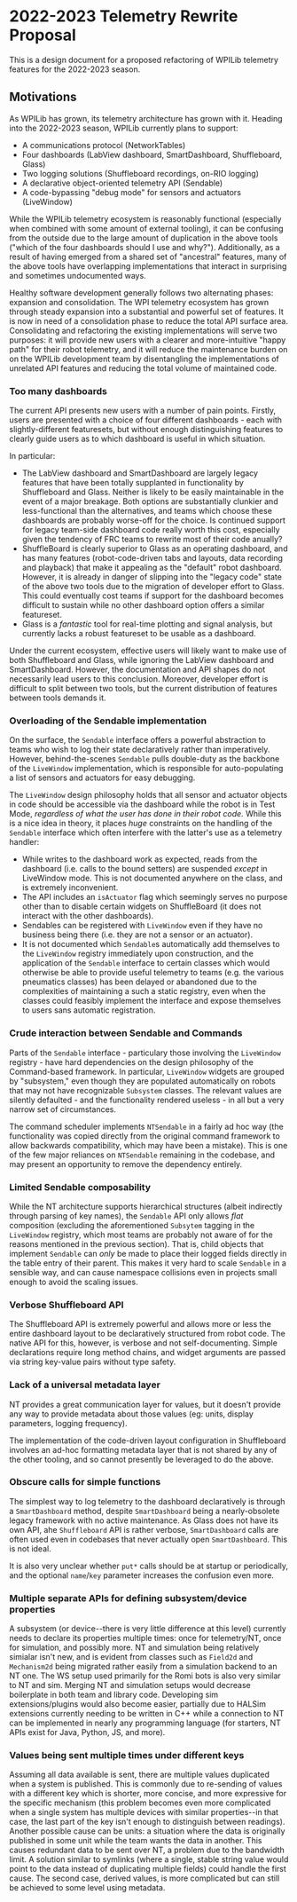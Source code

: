 # 2022-2023 Telemetry Rewrite Proposal

This is a design document for a proposed refactoring of WPILib telemetry features for the 2022-2023 season.

## Motivations

As WPILib has grown, its telemetry architecture has grown with it.  Heading into the 2022-2023 season, WPILib currently plans to support:

* A communications protocol (NetworkTables)
* Four dashboards (LabView dashboard, SmartDashboard, Shuffleboard, Glass)
* Two logging solutions (Shuffleboard recordings, on-RIO logging)
* A declarative object-oriented telemetry API (Sendable)
* A code-bypassing "debug mode" for sensors and actuators (LiveWindow)

While the WPILib telemetry ecosystem is reasonably functional (especially when combined with some amount of external tooling), it can be confusing from the outside due to the large amount of duplication in the above tools ("which of the four dashboards should I use and why?").  Additionally, as a result of having emerged from a shared set of "ancestral" features, many of the above tools have overlapping implementations that interact in surprising and sometimes undocumented ways.

Healthy software development generally follows two alternating phases: expansion and consolidation.  The WPI telemetry ecosystem has grown through steady expansion into a substantial and powerful set of features.  It is now in need of a consolidation phase to reduce the total API surface area.  Consolidating and refactoring the existing implementations will serve two purposes: it will provide new users with a clearer and more-intuitive "happy path" for their robot telemetry, and it will reduce the maintenance burden on on the WPILib development team by disentangling the implementations of unrelated API features and reducing the total volume of maintained code.

### Too many dashboards

The current API presents new users with a number of pain points.  Firstly, users are presented with a choice of four different dashboards - each with slightly-different featuresets, but without enough distinguishing features to clearly guide users as to which dashboard is useful in which situation.

In particular:

* The LabView dashboard and SmartDashboard are largely legacy features that have been totally supplanted in functionality by Shuffleboard and Glass.  Neither is likely to be easily maintainable in the event of a major breakage.  Both options are substantially clunkier and less-functional than the alternatives, and teams which choose these dashboards are probably worse-off for the choice.  Is continued support for legacy team-side dashboard code really worth this cost, especially given the tendency of FRC teams to rewrite most of their code anually?
* ShuffleBoard is clearly superior to Glass as an operating dashboard, and has many features (robot-code-driven tabs and layouts, data recording and playback) that make it appealing as the "default" robot dashboard.  However, it is already in danger of slipping into the "legacy code" state of the above two tools due to the migration of developer effort to Glass.  This could eventually cost teams if support for the dashboard becomes difficult to sustain while no other dashboard option offers a similar featureset.
* Glass is a *fantastic* tool for real-time plotting and signal analysis, but currently lacks a robust featureset to be usable as a dashboard.

Under the current ecosystem, effective users will likely want to make use of both Shuffleboard and Glass, while ignoring the LabView dashboard and SmartDashboard.  However, the documentation and API shapes do not necessarily lead users to this conclusion.  Moreover, developer effort is difficult to split between two tools, but the current distribution of features between tools demands it.

### Overloading of the Sendable implementation

On the surface, the `Sendable` interface offers a powerful abstraction to teams who wish to log their state declaratively rather than imperatively.  However, behind-the-scenes `Sendable` pulls double-duty as the backbone of the `LiveWindow` implementation, which is responsible for auto-populating a list of sensors and actuators for easy debugging.

The `LiveWindow` design philosophy holds that all sensor and actuator objects in code should be accessible via the dashboard while the robot is in Test Mode, *regardless of what the user has done in their robot code.*  While this is a nice idea in theory, it places *huge* constraints on the handling of the `Sendable` interface which often interfere with the latter's use as a telemetry handler:

* While writes to the dashboard work as expected, reads from the dashboard (i.e. calls to the bound setters) are suspended *except* in LiveWindow mode.  This is not documented anywhere on the class, and is extremely inconvenient.
* The API includes an `isActuator` flag which seemingly serves no purpose other than to disable certain widgets on ShuffleBoard (it does not interact with the other dashboards).
* Sendables can be registered with `LiveWindow` even if they have no business being there (i.e. they are not a sensor or an actuator).
* It is not documented which `Sendable`s automatically add themselves to the `LiveWindow` registry immediately upon construction, and the application of the `Sendable` interface to certain classes which would otherwise be able to provide useful telemetry to teams (e.g. the various pneumatics classes) has been delayed or abandoned due to the complexities of maintaining a such a static registry, even when the classes could feasibly implement the interface and expose themselves to users sans automatic registration.
  
### Crude interaction between Sendable and Commands

Parts of the `Sendable` interface - particulary those involving the `LiveWindow` registry - have hard dependencies on the design philosophy of the Command-based framework.  In particular, `LiveWindow` widgets are grouped by "subsystem," even though they are populated automatically on robots that may not have recognizable `Subsystem` classes.  The relevant values are silently defaulted - and the functionality rendered useless - in all but a very narrow set of circumstances.

The command scheduler implements `NTSendable` in a fairly ad hoc way (the functionality was copied directly from the original command framework to allow backwards compatibility, which may have been a mistake).  This is one of the few major reliances on `NTSendable` remaining in the codebase, and may present an opportunity to remove the dependency entirely.

### Limited Sendable composability

While the NT architecture supports hierarchical structures (albeit indirectly through parsing of key names), the `Sendable` API only allows *flat* composition (excluding the aforementioned `Subsytem` tagging in the `LiveWindow` registry, which most teams are probably not aware of for the reasons mentioned in the previous section).  That is, child objects that implement `Sendable` can *only* be made to place their logged fields directly in the table entry of their parent.  This makes it very hard to scale `Sendable` in a sensible way, and can cause namespace collisions even in projects small enough to avoid the scaling issues.

### Verbose Shuffleboard API

The Shuffleboard API is extremely powerful and allows more or less the entire dashboard layout to be declaratively structured from robot code.  The native API for this, however, is verbose and not self-documenting.  Simple declarations require long method chains, and widget arguments are passed via string key-value pairs without type safety.

### Lack of a universal metadata layer

NT provides a great communication layer for values, but it doesn't provide any way to provide metadata about those values (eg: units, display parameters, logging frequency).

The implementation of the code-driven layout configuration in Shuffleboard involves an ad-hoc formatting metadata layer that is not shared by any of the other tooling, and so cannot presently be leveraged to do the above.

### Obscure calls for simple functions

The simplest way to log telemetry to the dashboard declaratively is through a `SmartDashboard` method, despite `SmartDashboard` being a nearly-obsolete legacy framework with no active maintenance.  As Glass does not have its own API, ahe `Shuffleboard` API is rather verbose, `SmartDashboard` calls are often used even in codebases that never actually open `SmartDashboard`.  This is not ideal.

It is also very unclear whether `put*` calls should be at startup or periodically, and the optional `name`/`key` parameter increases the confusion even more.

### Multiple separate APIs for defining subsystem/device properties

A subsystem (or device--there is very little difference at this level) currently needs to declare its properties multiple times: once for telemetry/NT, once for simulation, and possibly more. NT and simulation being relatively simialar isn't new, and is evident from classes such as `Field2d` and `Mechanism2d` being migrated rather easily from a simulation backend to an NT one. The WS setup used primarily for the Romi bots is also very similar to NT and sim. Merging NT and simulation setups would decrease boilerplate in both team and library code. Developing sim extensions/plugins would also become easier, partially due to HALSim extensions currently needing to be written in C++ while a connection to NT can be implemented in nearly any programming language (for starters, NT APIs exist for Java, Python, JS, and more).

### Values being sent multiple times under different keys

Assuming all data available is sent, there are multiple values duplicated when a system is published. This is commonly due to re-sending of values with a different key which is shorter, more concise, and more expressive for the specific mechanism (this problem becomes even more complicated when a single system has multiple devices with similar properties--in that case, the last part of the key isn't enough to distinguish between readings). Another possible cause can be units: a situation where the data is originally published in some unit while the team wants the data in another. This causes redundant data to be sent over NT, a problem due to the bandwidth limit. A solution similar to symlinks (where a single, stable string value would point to the data instead of duplicating multiple fields) could handle the first cause. The second case, derived values, is more complicated but can still be achieved to some level using metadata.
